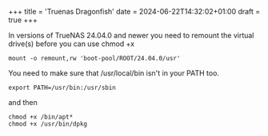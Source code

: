 +++
title = 'Truenas Dragonfish'
date = 2024-06-22T14:32:02+01:00
draft = true
+++

In versions of TrueNAS 24.04.0 and newer you need to remount the virtual drive(s) before
you can use chmod +x

```
mount -o remount,rw 'boot-pool/ROOT/24.04.0/usr'
```

You need to make sure that /usr/local/bin isn't in your PATH too.

```
export PATH=/usr/bin:/usr/sbin
```

and then

```
chmod +x /bin/apt*
chmod +x /usr/bin/dpkg
```